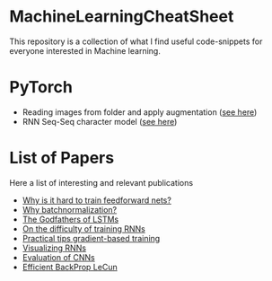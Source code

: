 # MachineLearningCheatSheet


This repository is a collection of what I find useful code-snippets for everyone interested in Machine learning.



# PyTorch
* Reading images from folder and apply augmentation ([see here](image_pipe.py))   
* RNN Seq-Seq character model ([see here](rnn_seq_seq_torch.py))

# List of Papers

Here a list of interesting and relevant publications

* [Why is it hard to train feedforward nets?](http://proceedings.mlr.press/v9/glorot10a/glorot10a.pdf)
* [Why batchnormalization?](https://arxiv.org/pdf/1502.03167v2.pdf)
* [The Godfathers of LSTMs](http://www.bioinf.jku.at/publications/older/2604.pdf)
* [On the difficulty of training RNNs](https://arxiv.org/abs/1211.5063)
* [Practical tips gradient-based training](https://arxiv.org/abs/1206.5533)
* [Visualizing RNNs](https://arxiv.org/abs/1506.02078)
* [Evaluation of CNNs](https://arxiv.org/abs/1606.02228)
* [Efficient BackProp LeCun](http://yann.lecun.com/exdb/publis/pdf/lecun-98b.pdf)

